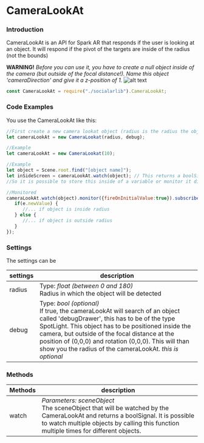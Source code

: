 # CameraLookAt
### Introduction
CameraLookAt is an API for Spark AR that responds if the user is looking at an object. It will respond if the pivot of the targets are inside of the radius (not the bounds)

**WARNING!** *Before you can use it, you have to create a null object inside of the camera (but outside of the focal distance!).
Name this object 'cameraDirection' and give it a z-position of 1.*
![alt text](https://github.com/ypmits/ARrrrLib/blob/develop/images/cameraLookAt_setup.png?raw=true)

```javascript
const CameraLookAt = require("./socialarlib").CameraLookAt;
```

### Code Examples
You use the CameraLookAt like this:
```javascript
//First create a new camera lookat object (radius is the radius the objects will be spotted in, debug is optional)
let cameraLookAt = new CameraLookat(radius, debug);

//Example
let cameraLookAt = new CameraLookat(10);

//Example
let object = Scene.root.find("[object name]");
let inSideScreen = cameraLookAt.watch(object); // This returns a boolSignal
//So it is possible to store this inside of a variable or monitor it directly

//Monitored
cameraLookAt.watch(object).monitor({fireOnInitialValue:true}).subscribe((e)=>{
   if(e.newValue) {
      //... if object is inside radius
   } else {
      //... if object is outside radius
   }
});
```

### Settings
The settings can be 

settings | description
--- | ---
radius | Type: *float (between 0 and 180)* <br> Radius in which the object will be detected
debug | Type: *bool (optional)* <br> If true, the cameraLookAt will search of an object called 'debugDrawer', this has to be of the type SpotLight. This object has to be positioned inside the camera, but outside of the focal distance at the position of (0,0,0) and rotation (0,0,0). This will than show you the radius of the cameraLookAt. *this is optional*

### Methods

Methods | description
---|---
watch | *Parameters: sceneObject* <br> The sceneObject that will be watched by the CameraLookAt and returns a boolSignal. It is possible to watch multiple objects by calling this function multiple times for different objects.














